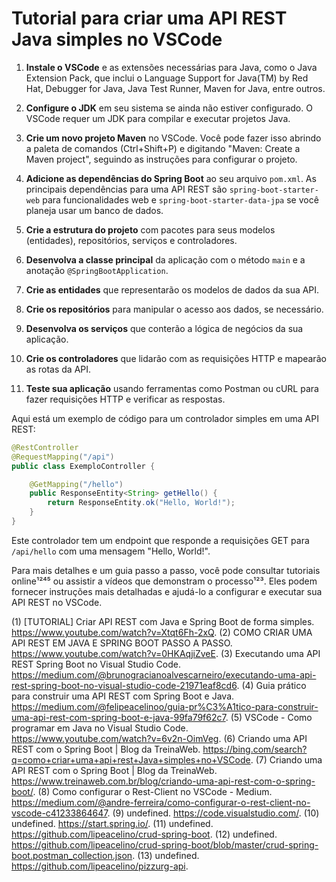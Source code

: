 # Tutorial para criar uma API REST Java simples no VSCode

1. **Instale o VSCode** e as extensões necessárias para Java, como o Java Extension Pack, que inclui o Language Support for Java(TM) by Red Hat, Debugger for Java, Java Test Runner, Maven for Java, entre outros.

2. **Configure o JDK** em seu sistema se ainda não estiver configurado. O VSCode requer um JDK para compilar e executar projetos Java.

3. **Crie um novo projeto Maven** no VSCode. Você pode fazer isso abrindo a paleta de comandos (Ctrl+Shift+P) e digitando "Maven: Create a Maven project", seguindo as instruções para configurar o projeto.

4. **Adicione as dependências do Spring Boot** ao seu arquivo `pom.xml`. As principais dependências para uma API REST são `spring-boot-starter-web` para funcionalidades web e `spring-boot-starter-data-jpa` se você planeja usar um banco de dados.

5. **Crie a estrutura do projeto** com pacotes para seus modelos (entidades), repositórios, serviços e controladores.

6. **Desenvolva a classe principal** da aplicação com o método `main` e a anotação `@SpringBootApplication`.

7. **Crie as entidades** que representarão os modelos de dados da sua API.

8. **Crie os repositórios** para manipular o acesso aos dados, se necessário.

9. **Desenvolva os serviços** que conterão a lógica de negócios da sua aplicação.

10. **Crie os controladores** que lidarão com as requisições HTTP e mapearão as rotas da API.

11. **Teste sua aplicação** usando ferramentas como Postman ou cURL para fazer requisições HTTP e verificar as respostas.

Aqui está um exemplo de código para um controlador simples em uma API REST:

```java
@RestController
@RequestMapping("/api")
public class ExemploController {

    @GetMapping("/hello")
    public ResponseEntity<String> getHello() {
        return ResponseEntity.ok("Hello, World!");
    }
}
```

Este controlador tem um endpoint que responde a requisições GET para `/api/hello` com uma mensagem "Hello, World!".

Para mais detalhes e um guia passo a passo, você pode consultar tutoriais online¹²⁴⁵ ou assistir a vídeos que demonstram o processo¹²³. Eles podem fornecer instruções mais detalhadas e ajudá-lo a configurar e executar sua API REST no VSCode.

(1) [TUTORIAL] Criar API REST com Java e Spring Boot de forma simples. https://www.youtube.com/watch?v=Xtqt6Fh-2xQ.
(2) COMO CRIAR UMA API REST EM JAVA E SPRING BOOT PASSO A PASSO. https://www.youtube.com/watch?v=0HKAqjiZveE.
(3) Executando uma API REST Spring Boot no Visual Studio Code. https://medium.com/@brunogracianoalvescarneiro/executando-uma-api-rest-spring-boot-no-visual-studio-code-21971eaf8cd6.
(4) Guia prático para construir uma API REST com Spring Boot e Java. https://medium.com/@felipeacelinoo/guia-pr%C3%A1tico-para-construir-uma-api-rest-com-spring-boot-e-java-99fa79f62c7.
(5) VSCode - Como programar em Java no Visual Studio Code. https://www.youtube.com/watch?v=6v2n-OimVeg.
(6) Criando uma API REST com o Spring Boot | Blog da TreinaWeb. https://bing.com/search?q=como+criar+uma+api+rest+Java+simples+no+VSCode.
(7) Criando uma API REST com o Spring Boot | Blog da TreinaWeb. https://www.treinaweb.com.br/blog/criando-uma-api-rest-com-o-spring-boot/.
(8) Como configurar o Rest-Client no VSCode - Medium. https://medium.com/@andre-ferreira/como-configurar-o-rest-client-no-vscode-c41233864647.
(9) undefined. https://code.visualstudio.com/.
(10) undefined. https://start.spring.io/.
(11) undefined. https://github.com/lipeacelino/crud-spring-boot.
(12) undefined. https://github.com/lipeacelino/crud-spring-boot/blob/master/crud-spring-boot.postman_collection.json.
(13) undefined. https://github.com/lipeacelino/pizzurg-api.
